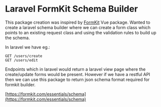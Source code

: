 # Laravel FormKit Schema Builder

This package creation was inspired by [FormKit](https://formkit.com) Vue package.
Wanted to create a laravel schema builder where we can create a form class which points to an existing request class and using the validation rules to build up the schema.

In laravel we have eg.: 
```
GET /users/create
GET /users/edit
```
Endpoints which in laravel would return a laravel view page where the create/update forms would be present.
However if we have a restful API then we can use this package to return json schema format required for formkit builder.

[https://formkit.com/essentials/schema](https://formkit.com/essentials/schema)
